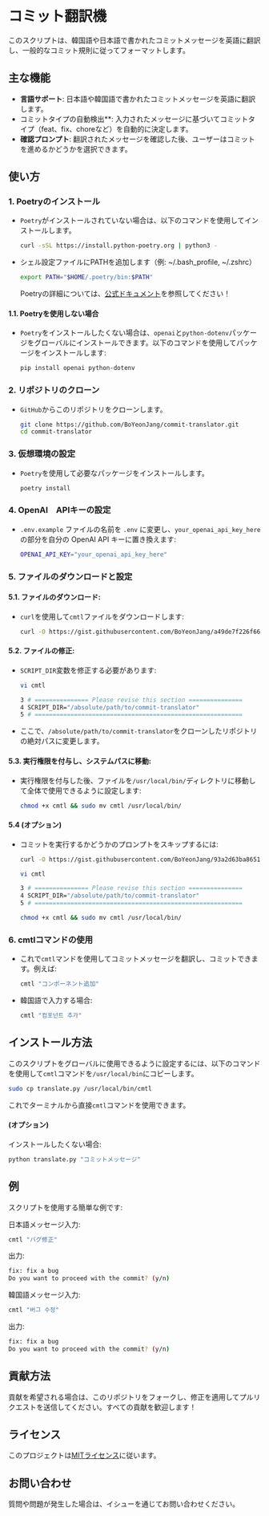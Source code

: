 # コミット翻訳機
このスクリプトは、韓国語や日本語で書かれたコミットメッセージを英語に翻訳し、一般的なコミット規則に従ってフォーマットします。

## 主な機能
- **言語サポート**: 日本語や韓国語で書かれたコミットメッセージを英語に翻訳します。
- コミットタイプの自動検出**: 入力されたメッセージに基づいてコミットタイプ（feat、fix、choreなど）を自動的に決定します。
- **確認プロンプト**: 翻訳されたメッセージを確認した後、ユーザーはコミットを進めるかどうかを選択できます。

## 使い方
### 1. Poetryのインストール

- `Poetry`がインストールされていない場合は、以下のコマンドを使用してインストールします。
   
    ```bash
    curl -sSL https://install.python-poetry.org | python3 -
    ```

- シェル設定ファイルにPATHを追加します（例: ~/.bash_profile, ~/.zshrc）

    ```bash
    export PATH="$HOME/.poetry/bin:$PATH"
    ```

    Poetryの詳細については、[公式ドキュメント](https://python-poetry.org/docs/)を参照してください！

#### 1.1. Poetryを使用しない場合

- `Poetry`をインストールしたくない場合は、`openai`と`python-dotenv`パッケージをグローバルにインストールできます。以下のコマンドを使用してパッケージをインストールします:

    ```bash
    pip install openai python-dotenv
    ```

### 2. リポジトリのクローン
    
- `GitHub`からこのリポジトリをクローンします。
   
    ```bash
    git clone https://github.com/BoYeonJang/commit-translator.git
    cd commit-translator
    ```

### 3. 仮想環境の設定

- `Poetry`を使用して必要なパッケージをインストールします。

    ```bash
    poetry install
    ```

### 4. OpenAI　APIキーの設定
    
- `.env.example` ファイルの名前を `.env` に変更し、`your_openai_api_key_here` の部分を自分の OpenAI API キーに置き換えます:

    ```bash
    OPENAI_API_KEY="your_openai_api_key_here"
    ```

### 5. ファイルのダウンロードと設定
#### 5.1. ファイルのダウンロード:

- `curl`を使用して`cmtl`ファイルをダウンロードします:

    ```bash
    curl -O https://gist.githubusercontent.com/BoYeonJang/a49de7f226f668a0cb1185fc808f42cf/raw/6638adae14589273e095cfab270db04c00793489/cmtl
    ```

#### 5.2. ファイルの修正:

- `SCRIPT_DIR`変数を修正する必要があります:

    ```bash
    vi cmtl
    ```

    ```bash
    3 # =============== Please revise this section ===============
    4 SCRIPT_DIR="/absolute/path/to/commit-translator"
    5 # ==========================================================
    ```

- ここで、`/absolute/path/to/commit-translator`をクローンしたリポジトリの絶対パスに変更します。

#### 5.3. 実行権限を付与し、システムパスに移動:

- 実行権限を付与した後、ファイルを`/usr/local/bin/`ディレクトリに移動して全体で使用できるように設定します:

    ```bash
    chmod +x cmtl && sudo mv cmtl /usr/local/bin/
    ```

#### 5.4 (オプション)

- コミットを実行するかどうかのプロンプトをスキップするには:

    ```bash
    curl -O https://gist.githubusercontent.com/BoYeonJang/93a2d63ba8651a992f3e05e5475e91de/raw/a081a14d87981d9d3b46c667a27f5c565d628c9f/cmtl
    ```

    ```bash
    vi cmtl
    ```

    ```bash
    3 # =============== Please revise this section ===============
    4 SCRIPT_DIR="/absolute/path/to/commit-translator"
    5 # ==========================================================
    ```

    ```bash
    chmod +x cmtl && sudo mv cmtl /usr/local/bin/
    ```

### 6. cmtlコマンドの使用

- これで`cmtl`マンドを使用してコミットメッセージを翻訳し、コミットできます。例えば:

    ```bash
    cmtl "コンポーネント追加"
    ```

- 韓国語で入力する場合:

    ```bash
    cmtl "컴포넌트 추가"
    ```

## インストール方法
このスクリプトをグローバルに使用できるように設定するには、以下のコマンドを使用して`cmtl`コマンドを`/usr/local/bin`にコピーします。

```bash
sudo cp translate.py /usr/local/bin/cmtl
```
これでターミナルから直接`cmtl`コマンドを使用できます。

#### (オプション)

インストールしたくない場合:
```bash
python translate.py "コミットメッセージ"
```

## 例
スクリプトを使用する簡単な例です:

日本語メッセージ入力:
```bash
cmtl "バグ修正"
```

出力:
```bash
fix: fix a bug
Do you want to proceed with the commit? (y/n)
```

韓国語メッセージ入力:
```bash
cmtl "버그 수정"
```

出力:
```bash
fix: fix a bug
Do you want to proceed with the commit? (y/n)
```

## 貢献方法
貢献を希望される場合は、このリポジトリをフォークし、修正を適用してプルリクエストを送信してください。すべての貢献を歓迎します！

## ライセンス
このプロジェクトは[MITライセンス](https://mit-license.org/)に従います。

## お問い合わせ
質問や問題が発生した場合は、イシューを通じてお問い合わせください。